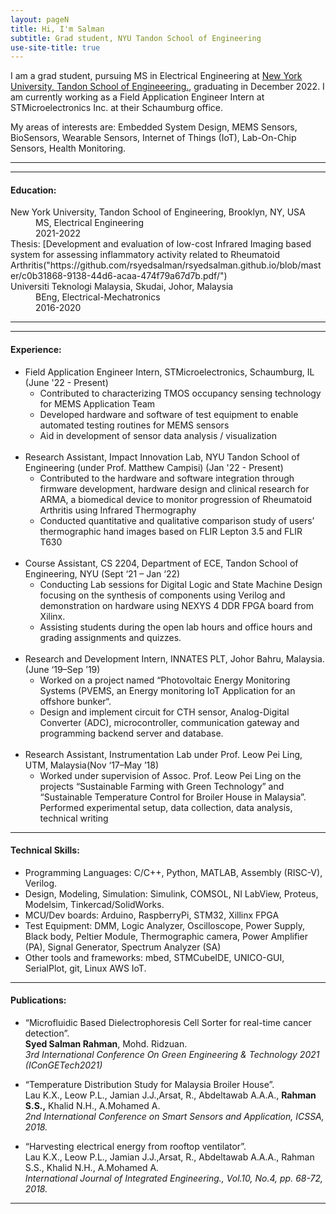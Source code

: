 ```yaml
---
layout: pageN
title: Hi, I'm Salman
subtitle: Grad student, NYU Tandon School of Engineering
use-site-title: true
---
```



I am a grad student, pursuing MS in Electrical Engineering at [New York University, Tandon School of Engineeering.](https://engineering.nyu.edu/), graduating in December 2022. I am currently working as a Field Application Engineer Intern at STMicroelectronics Inc. at their Schaumburg office.

My areas of interests are: Embedded System Design, MEMS Sensors, BioSensors, Wearable Sensors, Internet of Things (IoT), Lab-On-Chip Sensors, Health Monitoring.

* * *

* * *

#### Education:

<dl>
  <dt>New York University, Tandon School of Engineering, Brooklyn, NY, USA</dt>
  <dd>MS, Electrical Engineering</dd>
  <dd>2021-2022</dd>
  Thesis: [Development and evaluation of low-cost Infrared Imaging based system for assessing inflammatory activity related to Rheumatoid Arthritis("https://github.com/rsyedsalman/rsyedsalman.github.io/blob/master/c0b31868-9138-44d6-acaa-474f79a67d7b.pdf/")
  
  
  <dt>Universiti Teknologi Malaysia, Skudai, Johor, Malaysia</dt>
  <dd>BEng, Electrical-Mechatronics </dd>
  <dd>2016-2020</dd>
</dl>

* * *

* * *

#### Experience:

<ul>
  <li>Field Application Engineer Intern, STMicroelectronics, Schaumburg, IL (June '22 - Present)
    <ul>
      <li>Contributed to characterizing TMOS occupancy sensing technology for MEMS Application Team</li>
      <li>Developed hardware and software of test equipment to enable automated testing routines for MEMS sensors</li>
      <li> Aid in development of sensor data analysis / visualization</li>
    </ul>
   </li>
  
  <br>
  <li>Research Assistant, Impact Innovation Lab, NYU Tandon School of Engineering (under Prof. Matthew Campisi) (Jan '22 - Present)
      <ul>
          <li>Contributed to the hardware and software integration through firmware development, hardware design and clinical research for ARMA, a            biomedical device to monitor progression of Rheumatoid Arthritis using Infrared Thermography</li>
          <li>Conducted quantitative and qualitative comparison study of users’ thermographic hand images based on
           FLIR Lepton 3.5 and FLIR T630</li>
      </ul>
  </li>
  
  <br>
  <li>Course Assistant, CS 2204, Department of ECE, Tandon School of Engineering, NYU (Sept ‘21 – Jan ‘22)
      <ul>
          <li> Conducting Lab sessions for Digital Logic and State Machine Design focusing on the synthesis of components
                using Verilog and demonstration on hardware using NEXYS 4 DDR FPGA board from Xilinx.</li>
          <li>Assisting students during the open lab hours and office hours and grading assignments and quizzes. </li>
      </ul>
   </li>

<br>
  <li>Research and Development Intern, INNATES PLT, Johor Bahru, Malaysia. (June ‘19–Sep ’19)
          <ul>
              <li>
                Worked on a project named “Photovoltaic Energy Monitoring Systems (PVEMS, an Energy monitoring IoT Application for an offshore bunker“.               </li>
              <li> 
                Design and implement circuit for CTH sensor, Analog-Digital Converter (ADC), microcontroller,
                communication gateway and programming backend server and database.
              </li>
          </ul>
   </li>
<br>
<li> Research Assistant, Instrumentation Lab under Prof. Leow Pei Ling, UTM, Malaysia(Nov ‘17–May ’18)
  <ul>
      <li>
      Worked under supervision of Assoc. Prof. Leow Pei Ling on the projects “Sustainable Farming with Green
      Technology” and “Sustainable Temperature Control for Broiler House in Malaysia”.
      Performed experimental setup, data collection, data analysis, technical writing
      </li>
   </ul>
</li>

</ul>

***

#### Technical Skills:

<ul>
  <li>
Programming Languages: C/C++, Python, MATLAB, Assembly (RISC-V), Verilog.
  </li>
   <li>
Design, Modeling, Simulation: Simulink, COMSOL, NI LabView, Proteus, Modelsim,
Tinkercad/SolidWorks.</li>
   <li>
MCU/Dev boards: Arduino, RaspberryPi, STM32, Xillinx FPGA</li>
   <li>
Test Equipment: DMM, Logic Analyzer, Oscilloscope, Power Supply, Black body, Peltier Module,
Thermographic camera, Power Amplifier (PA), Signal Generator, Spectrum Analyzer (SA)</li>
   <li>
Other tools and frameworks: mbed, STMCubeIDE, UNICO-GUI, SerialPlot, git, Linux AWS IoT.</li>
</ul>
  
* * *

#### Publications:

* “Microfluidic Based Dielectrophoresis Cell Sorter for real-time cancer detection”.  
**Syed Salman Rahman**, Mohd. Ridzuan.  
*3rd International Conference On Green Engineering & Technology 2021 (IConGETech2021)*

* “Temperature Distribution Study for Malaysia Broiler House”.  
Lau K.X., Leow P.L., Jamian J.J.,Arsat, R., Abdeltawab A.A.A., **Rahman S.S.,** Khalid N.H., A.Mohamed A.  
*2nd International Conference on Smart Sensors and Application, ICSSA, 2018.*  

* “Harvesting electrical energy from rooftop ventilator”.  
Lau K.X., Leow P.L., Jamian J.J.,Arsat, R., Abdeltawab A.A.A., Rahman S.S., Khalid N.H., A.Mohamed A.  
*International Journal of Integrated Engineering., Vol.10, No.4, pp. 68-72, 2018.*  

* * *

